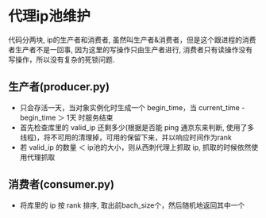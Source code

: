 # 代理ip池维护
代码分两块, ip的生产者和消费者, 虽然叫生产者&消费者，但是这个跟进程的消费者生产者不是一回事, 因为这里的写操作只由生产者进行,
消费者只有读操作没有写操作，所以没有复杂的死锁问题.

## 生产者(producer.py)
* 只会存活一天，当对象实例化时生成一个 begin_time，当 current_time - begin_time ＞ 1天 时服务结束
* 首先检查库里的 valid_ip 还剩多少(根据是否能 ping 通京东来判断, 使用了多线程)，将不可用的清理掉，可用的保留下来，并以响应时间作为rank
* 若 valid_ip 的数量 ＜ ip池的大小，则从西刺代理上抓取 ip, 抓取的时候依然使用代理抓取

## 消费者(consumer.py)
* 将库里的 ip 按 rank 排序, 取出前bach_size个，然后随机地返回其中一个

